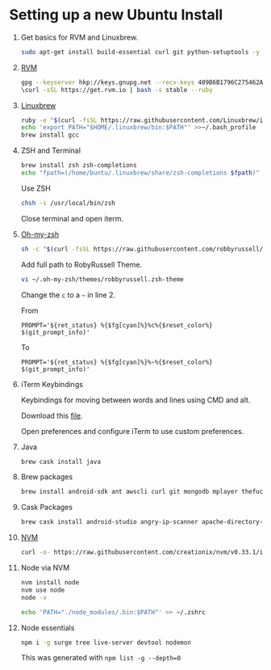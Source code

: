 # Setting up a new Ubuntu Install



1. Get basics for RVM and Linuxbrew.

    ```bash
    sudo apt-get install build-essential curl git python-setuptools -y
    ```


1. [RVM](https://rvm.io/)

    ```bash
    gpg --keyserver hkp://keys.gnupg.net --recv-keys 409B6B1796C275462A1703113804BB82D39DC0E3
    \curl -sSL https://get.rvm.io | bash -s stable --ruby
    ```

1. [Linuxbrew](http://linuxbrew.sh/)

    ```bash
    ruby -e "$(curl -fsSL https://raw.githubusercontent.com/Linuxbrew/install/master/install)"
    echo 'export PATH="$HOME/.linuxbrew/bin:$PATH"' >>~/.bash_profile
    brew install gcc
    ```

1. ZSH and Terminal

    ```bash
    brew install zsh zsh-completions
    echo "fpath=(/home/buntu/.linuxbrew/share/zsh-completions $fpath)" >> .zshrc
    ```

    Use ZSH

    ```bash
    chsh -s /usr/local/bin/zsh
    ```

    Close terminal and open iterm.

1. [Oh-my-zsh](https://github.com/robbyrussell/oh-my-zsh)

    ```bash
    sh -c "$(curl -fsSL https://raw.githubusercontent.com/robbyrussell/oh-my-zsh/master/tools/install.sh)"
    ```

    Add full path to RobyRussell Theme.

    ```bash
    vi ~/.oh-my-zsh/themes/robbyrussell.zsh-theme
    ```

    Change the `c` to a `~` in line 2.

    From

    ```
    PROMPT='${ret_status} %{$fg[cyan]%}%c%{$reset_color%} $(git_prompt_info)'
    ```

    To

    ```
    PROMPT='${ret_status} %{$fg[cyan]%}%~%{$reset_color%} $(git_prompt_info)'
    ```

1. iTerm Keybindings

    Keybindings for moving between words and lines using CMD and alt.

    Download this [file](./notes/os/mac/setting-up/com.googlecode.iterm2.plist).

    Open preferences and configure iTerm to use custom preferences.

1. Java

    ```bash
    brew cask install java
    ```

1. Brew packages
    ```bash
    brew install android-sdk ant awscli curl git mongodb mplayer thefuck vim
    ```

1. Cask Packages

    ```bash
    brew cask install android-studio angry-ip-scanner apache-directory-studio atom boostnote brave chromium cyberduck day-o eclipse-jee firefox google-chrome insomnia mysqlworkbench postman robomongo slack sts transmission virtualbox visual-studio-code vlc whatsapp zeplin
    ```

1. [NVM](https://github.com/creationix/nvm)

    ```bash
    curl -o- https://raw.githubusercontent.com/creationix/nvm/v0.33.1/install.sh | bash
    ```

1. Node via NVM

    ```bash
    nvm install node
    nvm use node
    node -v
    ```

    ```bash
    echo 'PATH="./node_modules/.bin:$PATH"' >> ~/.zshrc
    ```

1. Node essentials

    ```bash
    npm i -g surge tree live-server devtool nodemon
    ```

    This was generated with `npm list -g --depth=0`

